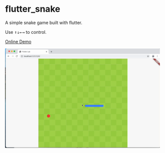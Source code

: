 # flutter_snake
A simple snake game built with flutter.

Use <kbd>↑</kbd><kbd>↓</kbd><kbd>←</kbd><kbd>→</kbd> to control.

[Online Demo](https://lpylpyleo.github.io/flutter_snake/)

![](./screenshots/animation.gif)